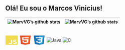 ## Olá! Eu sou o Marcos Vinicius!
| ![MarvVG’s github stats](https://github-readme-stats.vercel.app/api?username=MarvVG&show_icons=true&theme=dark) | ![MarvVG’s github stats](https://github-readme-stats.vercel.app/api/top-langs/?username=MarvVG&layout=compact&langs_count=8&theme=dark) |
|-----------------------------------------------------------------------------------------------------------------------------------------------|-------------------------------------------------------------------------------------------------------------------------------|

<div style="display: inline_block"><br>
  <img align="center" alt="Js" height="30" width="40" src="https://raw.githubusercontent.com/devicons/devicon/master/icons/javascript/javascript-plain.svg">
  <img align="center" alt="HTML" height="30" width="40" src="https://raw.githubusercontent.com/devicons/devicon/master/icons/html5/html5-original.svg">
  <img align="center" alt="CSS" height="30" width="40" src="https://raw.githubusercontent.com/devicons/devicon/master/icons/css3/css3-original.svg">
  <img align="center" alt="Java" height="30" width="40" src="https://cdn.jsdelivr.net/gh/devicons/devicon@latest/icons/java/java-original.svg">
  <img align="center" alt="C" height="30" width="40" src="https://cdn.jsdelivr.net/gh/devicons/devicon@latest/icons/c/c-original.svg">
</div>
